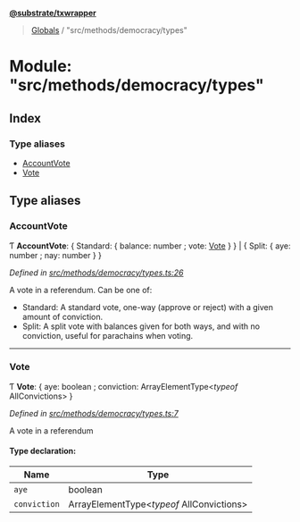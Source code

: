 **[@substrate/txwrapper](../README.md)**

> [Globals](../globals.md) / "src/methods/democracy/types"

# Module: "src/methods/democracy/types"

## Index

### Type aliases

* [AccountVote](_src_methods_democracy_types_.md#accountvote)
* [Vote](_src_methods_democracy_types_.md#vote)

## Type aliases

### AccountVote

Ƭ  **AccountVote**: { Standard: { balance: number ; vote: [Vote](_src_methods_democracy_types_.md#vote)  }  } \| { Split: { aye: number ; nay: number  }  }

*Defined in [src/methods/democracy/types.ts:26](https://github.com/paritytech/txwrapper/blob/47968f6/src/methods/democracy/types.ts#L26)*

A vote in a referendum. Can be one of:
- Standard: A standard vote, one-way (approve or reject) with a given amount
of conviction.
- Split: A split vote with balances given for both ways, and with no
conviction, useful for parachains when voting.

___

### Vote

Ƭ  **Vote**: { aye: boolean ; conviction: ArrayElementType<*typeof* AllConvictions\>  }

*Defined in [src/methods/democracy/types.ts:7](https://github.com/paritytech/txwrapper/blob/47968f6/src/methods/democracy/types.ts#L7)*

A vote in a referendum

#### Type declaration:

Name | Type |
------ | ------ |
`aye` | boolean |
`conviction` | ArrayElementType<*typeof* AllConvictions\> |
